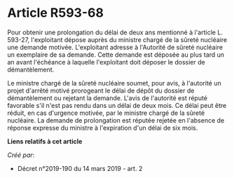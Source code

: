 # Article R593-68

Pour obtenir une prolongation du délai de deux ans mentionné à l'article L. 593-27, l'exploitant dépose auprès du ministre
chargé de la sûreté nucléaire une demande motivée. L'exploitant adresse à l'Autorité de sûreté nucléaire un exemplaire de sa
demande. Cette demande est déposée au plus tard un an avant l'échéance à laquelle l'exploitant doit déposer le dossier de
démantèlement.

Le ministre chargé de la sûreté nucléaire soumet, pour avis, à l'autorité un projet d'arrêté motivé prorogeant le délai de
dépôt du dossier de démantèlement ou rejetant la demande. L'avis de l'autorité est réputé favorable s'il n'est pas rendu dans
un délai de deux mois. Ce délai peut être réduit, en cas d'urgence motivée, par le ministre chargé de la sûreté nucléaire. La
demande de prolongation est réputée rejetée en l'absence de réponse expresse du ministre à l'expiration d'un délai de six
mois.

**Liens relatifs à cet article**

_Créé par_:

  - Décret n°2019-190 du 14 mars 2019 - art. 2
